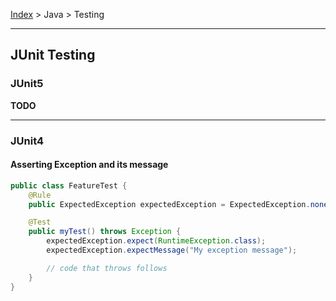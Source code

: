 [Index][home] > Java > Testing

---
## JUnit Testing

### JUnit5
**TODO**

---
### JUnit4
#### Asserting Exception and its message 
```java
public class FeatureTest {
    @Rule
    public ExpectedException expectedException = ExpectedException.none();

    @Test
    public myTest() throws Exception {
        expectedException.expect(RuntimeException.class);
        expectedException.expectMessage("My exception message");

        // code that throws follows
    }
}
```



[home]: /dev-guide
